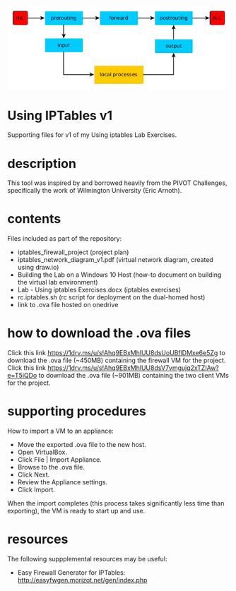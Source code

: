 ![processinf_flow](netfilter_chains_horizontal_yed.png)

# Using IPTables v1
Supporting files for v1 of my Using iptables Lab Exercises.

# description
This tool was inspired by and borrowed heavily from the PIVOT Challenges, specifically the work of Wilmington University (Eric Arnoth).

# contents
Files included as part of the repository:

- iptables_firewall_project (project plan)
- iptables_network_diagram_v1.pdf (virtual network diagram, created using draw.io)
- Building the Lab on a Windows 10 Host (how-to document on building the virtual lab environment)
- Lab - Using iptables Exercises.docx (iptables exercises)
- rc.iptables.sh (rc script for deployment on the dual-homed host)
- link to .ova file hosted on onedrive

# how to download the .ova files
Click this link https://1drv.ms/u/s!Ahq9EBxMhlUU8dsUoUBflDMxe6e5Zg to download the .ova file (~450MB) containing the firewall VM for the project.
Click this link https://1drv.ms/u/s!Ahq9EBxMhlUU8dsV7vmgujq2xTZIAw?e=T5iQDo to download the .ova file (~901MB) containing the two client VMs for the project.

# supporting procedures
How to import a VM to an appliance:

- Move the exported .ova file to the new host.
- Open VirtualBox.
- Click File | Import Appliance.
- Browse to the .ova file.
- Click Next.
- Review the Appliance settings.
- Click Import.

When the import completes (this process takes significantly less time than exporting), the VM is ready to start up and use.

# resources
The following suppplemental resources may be useful:

- Easy Firewall Generator for IPTables: http://easyfwgen.morizot.net/gen/index.php

